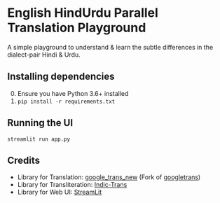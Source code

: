 # English HindUrdu Parallel Translation Playground

A simple playground to understand & learn the subtle differences in the dialect-pair Hindi & Urdu.

## Installing dependencies

0. Ensure you have Python 3.6+ installed
1. `pip install -r requirements.txt`

## Running the UI

```
streamlit run app.py
```

## Credits

- Library for Translation: [google_trans_new](https://github.com/lushan88a/google_trans_new) (Fork of [googletrans](https://github.com/ssut/py-googletrans))
- Library for Transliteration: [Indic-Trans](https://github.com/libindic/indic-trans)
- Library for Web UI: [StreamLit](https://docs.streamlit.io/)
